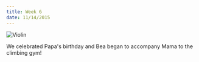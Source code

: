 ```yaml
---
title: Week 6
date: 11/14/2015
---
```


![Violin](https://lh3.googleusercontent.com/Gb65BDpcvaR1aMLrZztdJpk0_d9tjB8MgtglaEQekOg0TJ8xccyN85PyqBa_5uxhU4ZBRk7vPSA0rJPsBH6QnPzYuGFMnhrXCASNSiIucXvhSdB2i2IxJhO_MrqZ-E_J5Ps7fRSpCjWJU0AapHOxpyYNqVOo7Lm08T0Vlkz65YQKv4COW-cfQ658WlxkBgdLyJkBTtjh7vsdQwruBBFsn_m3tPbGvIDiAwdZepAq2u3nsXP_E1632wpS8prpV0iBYaCBm4wx7U5Zdx8Um9LEibnQbe4nccJaE9inVNyh-dNeSY8lTo7219FAbYLwa_y1U0qPPDMsfH_xUFvPaEVxR0FQxmxn_ZDfNrMO5RlnnZvdZn1XSX9nc34bOAuqEDxINK1TK_IRpe4iAt_d35vR-Y03lKiF_Za5-arUoiQa0yFZPT63uUZjILAzQ9Nt0YaKcCScO2POqoN-p2vZeXd3WOfhT0ta6zY_sB60E_YR1sJDJlttvXFUd7FnzwV9lloZwgjkZb5ordkvy374Un-eUrLUl4ZYV9sZXvizpSc-3MFklZEU1AjwuYnpvmv9sWsq2oegdg=w1422-h1410-no)

We celebrated Papa's birthday and Bea began to accompany Mama to the climbing gym!
